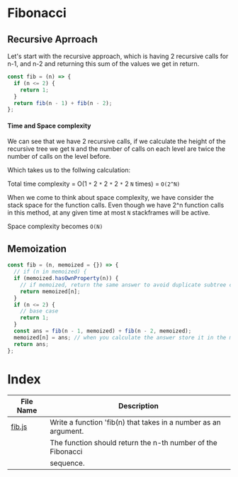 # Fibonacci

## Recursive Aprroach

Let's start with the recursive approach, which is having 2 recursive calls for n-1, and n-2 and returning this sum of the values we get in return.

```javascript
const fib = (n) => {
  if (n <= 2) {
    return 1;
  }
  return fib(n - 1) + fib(n - 2);
};
```

#### Time and Space complexity

We can see that we have 2 recursive calls, if we calculate the height of the recursive tree we get `N` and the number of calls on each level are twice the number of calls on the level before.

Which takes us to the follwing calculation:

Total time complexity = O(1 `*` 2 `*` 2 `*` 2 `*` 2 `N` times) = `O(2^N)`

When we come to think about space complexity, we have consider the stack space for the function calls. Even though we have 2^n function calls in this method, at any given time at most `N` stackframes will be active.

Space complexity becomes `O(N)`

## Memoization

```javascript
const fib = (n, memoized = {}) => {
  // if (n in memoized) {
  if (memoized.hasOwnProperty(n)) {
    // if memoized, return the same answer to avoid duplicate subtree creation
    return memoized[n];
  }
  if (n <= 2) {
    // base case
    return 1;
  }
  const ans = fib(n - 1, memoized) + fib(n - 2, memoized);
  memoized[n] = ans; // when you calculate the answer store it in the memoized map.
  return ans;
};
```

# Index

| File Name        | Description                                                     |
| ---------------- | --------------------------------------------------------------- |
| [fib.js](fib.js) | Write a function 'fib(n) that takes in a number as an argument. |
|                  | The function should return the n-th number of the Fibonacci     |
|                  | sequence.                                                       |
